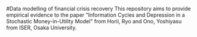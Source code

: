 #Data modelling of financial crisis recovery
This repository aims to provide empirical evidence to the paper "Information Cycles and Depression in a Stochastic Money-in-Utility Model" from Horii, Ryo and Ono, Yoshiyasu from ISER, Osaka University.

